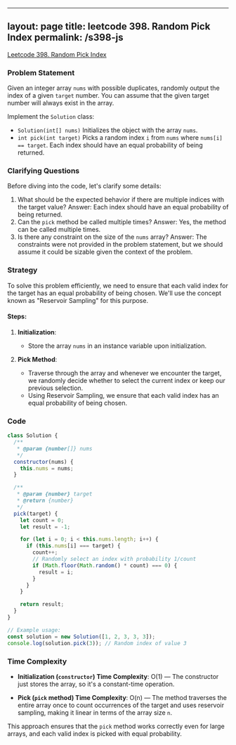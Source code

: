 
---
layout: page
title: leetcode 398. Random Pick Index
permalink: /s398-js
---
[Leetcode 398. Random Pick Index](https://algoadvance.github.io/algoadvance/l398)
### Problem Statement

Given an integer array `nums` with possible duplicates, randomly output the index of a given `target` number. You can assume that the given target number will always exist in the array.

Implement the `Solution` class:
- `Solution(int[] nums)` Initializes the object with the array `nums`.
- `int pick(int target)` Picks a random index `i` from `nums` where `nums[i] == target`. Each index should have an equal probability of being returned.

### Clarifying Questions

Before diving into the code, let's clarify some details:
1. What should be the expected behavior if there are multiple indices with the target value? Answer: Each index should have an equal probability of being returned.
2. Can the `pick` method be called multiple times? Answer: Yes, the method can be called multiple times.
3. Is there any constraint on the size of the `nums` array? Answer: The constraints were not provided in the problem statement, but we should assume it could be sizable given the context of the problem.

### Strategy

To solve this problem efficiently, we need to ensure that each valid index for the target has an equal probability of being chosen. We'll use the concept known as "Reservoir Sampling" for this purpose.

#### Steps:

1. **Initialization**:
   - Store the array `nums` in an instance variable upon initialization.
  
2. **Pick Method**:
   - Traverse through the array and whenever we encounter the target, we randomly decide whether to select the current index or keep our previous selection.
   - Using Reservoir Sampling, we ensure that each valid index has an equal probability of being chosen.

### Code

```javascript
class Solution {
  /**
   * @param {number[]} nums
   */
  constructor(nums) {
    this.nums = nums;
  }

  /**
   * @param {number} target
   * @return {number}
   */
  pick(target) {
    let count = 0;
    let result = -1;

    for (let i = 0; i < this.nums.length; i++) {
      if (this.nums[i] === target) {
        count++;
        // Randomly select an index with probability 1/count
        if (Math.floor(Math.random() * count) === 0) {
          result = i;
        }
      }
    }

    return result;
  }
}

// Example usage:
const solution = new Solution([1, 2, 3, 3, 3]);
console.log(solution.pick(3)); // Random index of value 3
```

### Time Complexity

- **Initialization (`constructor`) Time Complexity**: O(1) — The constructor just stores the array, so it's a constant-time operation.
  
- **Pick (`pick` method) Time Complexity**: O(n) — The method traverses the entire array once to count occurrences of the target and uses reservoir sampling, making it linear in terms of the array size `n`.

This approach ensures that the `pick` method works correctly even for large arrays, and each valid index is picked with equal probability.